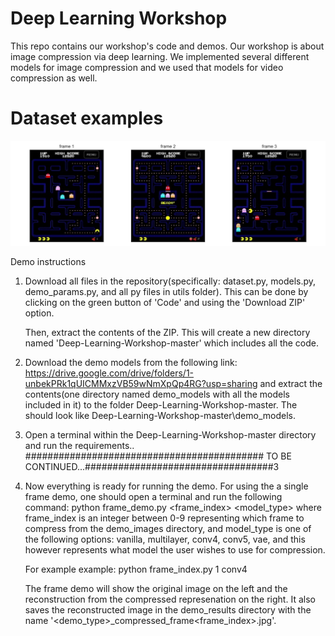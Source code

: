 # Deep Learning Workshop

This repo contains our workshop's code and demos. Our workshop is about image compression via deep learning. We implemented several different models for image compression and we used that models for video compression as well.

# Dataset examples

![alt text](https://github.com/bloch/Deep-Learning-Workshop/blob/master/Visualizations/dataset_examples.png?raw=true)



Demo instructions
1. Download all files in the repository(specifically: dataset.py, models.py, demo_params.py, and all py files in utils folder). This can be done by clicking on the green button    of 'Code' and using the 'Download ZIP' option.
   
   Then, extract the contents of the ZIP. This will create a new directory named 'Deep-Learning-Workshop-master' which includes all the code.
2. Download the demo models from the following link:
   https://drive.google.com/drive/folders/1-unbekPRk1qUICMMxzVB59wNmXpQp4RG?usp=sharing
   and extract the contents(one directory named demo_models with all the models included in it) to the folder Deep-Learning-Workshop-master.
   The should look like Deep-Learning-Workshop-master\demo_models.
3. Open a terminal within the Deep-Learning-Workshop-master directory and run the requirements..
   ########################################### TO BE CONTINUED...##################################3
4. Now everything is ready for running the demo.
   For using the a single frame demo, one should open a terminal and run the following command:
        python frame_demo.py <frame_index> <model_type>
   where frame_index is an integer between 0-9 representing which frame to compress from the demo_images directory, and model_type is one of the following options: vanilla,          multilayer, conv4, conv5, vae, and this however represents what model the user wishes to use for compression.
   
   For example example:    python frame_index.py 1 conv4
   
   The frame demo will show the original image on the left and the reconstruction from the compressed represenation on the right. It also saves the reconstructed image in the        demo_results directory with the name '<demo_type>_compressed_frame<frame_index>.jpg'.
   

